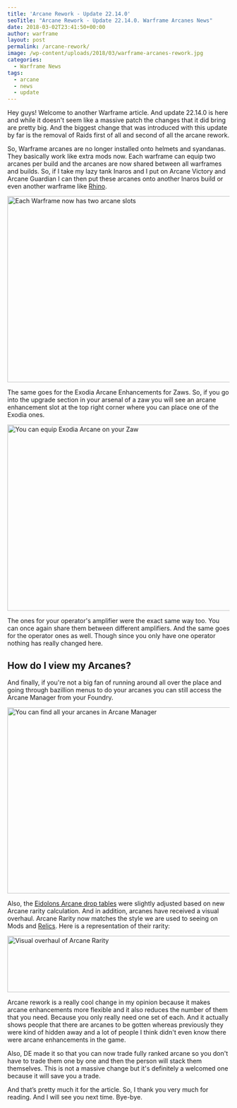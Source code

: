 ```yaml
---
title: 'Arcane Rework - Update 22.14.0'
seoTitle: "Arcane Rework - Update 22.14.0. Warframe Arcanes News"
date: 2018-03-02T23:41:50+00:00
author: warframe
layout: post
permalink: /arcane-rework/
image: /wp-content/uploads/2018/03/warframe-arcanes-rework.jpg
categories:
  - Warframe News
tags:
  - arcane
  - news
  - update
---
```

Hey guys! Welcome to another Warframe article. And update 22.14.0 is here and while it doesn't seem like a massive patch the changes that it did bring are pretty big. And the biggest change that was introduced with this update by far is the removal of Raids first of all and second of all the arcane rework.<!--more-->

So, Warframe arcanes are no longer installed onto helmets and syandanas. They basically work like extra mods now. Each warframe can equip two arcanes per build and the arcanes are now shared between all warframes and builds. So, if I take my lazy tank Inaros and I put on Arcane Victory and Arcane Guardian I can then put these arcanes onto another Inaros build or even another warframe like [Rhino](https://warframeblog.com/rhino-roar-build/).

<img src="https://warframeblog.com/wp-content/uploads/2018/03/warframe-arcane-slots-1024x576.png" title="Warframe arcane slots" alt="Each Warframe now has two arcane slots" width="750" height="422" class="alignnone size-large wp-image-986" srcset="https://warframeblog.com/wp-content/uploads/2018/03/warframe-arcane-slots-1024x576.png 1024w, https://warframeblog.com/wp-content/uploads/2018/03/warframe-arcane-slots-300x169.png 300w, https://warframeblog.com/wp-content/uploads/2018/03/warframe-arcane-slots-768x432.png 768w" sizes="(max-width: 750px) 100vw, 750px" />

The same goes for the Exodia Arcane Enhancements for Zaws. So, if you go into the upgrade section in your arsenal of a zaw you will see an arcane enhancement slot at the top right corner where you can place one of the Exodia ones.

<img src="https://warframeblog.com/wp-content/uploads/2018/03/warframe-exodia-arcane-1024x576.png" title="Warframe Exodia Arcane" alt="You can equip Exodia Arcane on your Zaw" width="750" height="422" class="alignnone size-large wp-image-987" srcset="https://warframeblog.com/wp-content/uploads/2018/03/warframe-exodia-arcane-1024x576.png 1024w, https://warframeblog.com/wp-content/uploads/2018/03/warframe-exodia-arcane-300x169.png 300w, https://warframeblog.com/wp-content/uploads/2018/03/warframe-exodia-arcane-768x432.png 768w" sizes="(max-width: 750px) 100vw, 750px" />

The ones for your operator's amplifier were the exact same way too. You can once again share them between different amplifiers. And the same goes for the operator ones as well. Though since you only have one operator nothing has really changed here.

## How do I view my Arcanes?

And finally, if you're not a big fan of running around all over the place and going through bazillion menus to do your arcanes you can still access the Arcane Manager from your Foundry.

<img src="https://warframeblog.com/wp-content/uploads/2018/03/warframe-arcanes-manager-1024x576.jpg" title="Warframe Arcane Manager" alt="You can find all your arcanes in Arcane Manager" width="750" height="422" class="alignnone size-large wp-image-988" srcset="https://warframeblog.com/wp-content/uploads/2018/03/warframe-arcanes-manager-1024x576.jpg 1024w, https://warframeblog.com/wp-content/uploads/2018/03/warframe-arcanes-manager-300x169.jpg 300w, https://warframeblog.com/wp-content/uploads/2018/03/warframe-arcanes-manager-768x432.jpg 768w" sizes="(max-width: 750px) 100vw, 750px" />

Also, the [Eidolons Arcane drop tables](https://warframeblog.com/eidolons-drop-arcane-enhancements/) were slightly adjusted based on new Arcane rarity calculation. And in addition, arcanes have received a visual overhaul. Arcane Rarity now matches the style we are used to seeing on Mods and [Relics](https://warframeblog.com/how-to-farm-relics/). Here is a representation of their rarity:

<img src="https://warframeblog.com/wp-content/uploads/2018/03/warframe-arcanes-rarity-1024x175.jpg" title="Warframe Arcane Rarity" alt="Visual overhaul of Arcane Rarity" width="750" height="128" class="alignnone size-large wp-image-989" srcset="https://warframeblog.com/wp-content/uploads/2018/03/warframe-arcanes-rarity-1024x175.jpg 1024w, https://warframeblog.com/wp-content/uploads/2018/03/warframe-arcanes-rarity-300x51.jpg 300w, https://warframeblog.com/wp-content/uploads/2018/03/warframe-arcanes-rarity-768x131.jpg 768w" sizes="(max-width: 750px) 100vw, 750px" />

Arcane rework is a really cool change in my opinion because it makes arcane enhancements more flexible and it also reduces the number of them that you need. Because you only really need one set of each. And it actually shows people that there are arcanes to be gotten whereas previously they were kind of hidden away and a lot of people I think didn't even know there were arcane enhancements in the game.

Also, DE made it so that you can now trade fully ranked arcane so you don't have to trade them one by one and then the person will stack them themselves. This is not a massive change but it's definitely a welcomed one because it will save you a trade.

And that’s pretty much it for the article. So, I thank you very much for reading. And I will see you next time. Bye-bye.